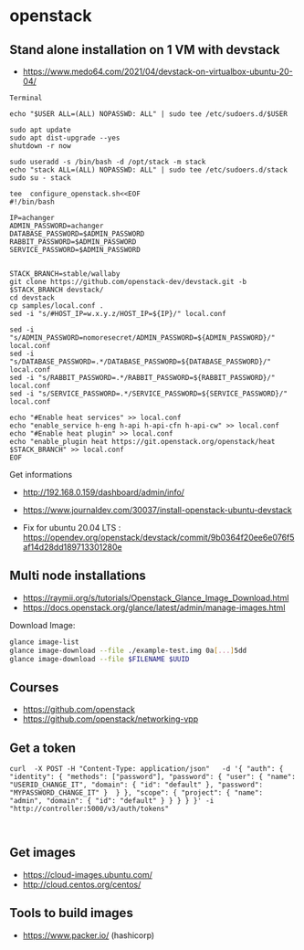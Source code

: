 # openstack

## Stand alone installation on 1 VM with devstack
* https://www.medo64.com/2021/04/devstack-on-virtualbox-ubuntu-20-04/
```
Terminal 

echo "$USER ALL=(ALL) NOPASSWD: ALL" | sudo tee /etc/sudoers.d/$USER

sudo apt update
sudo apt dist-upgrade --yes
shutdown -r now

sudo useradd -s /bin/bash -d /opt/stack -m stack
echo "stack ALL=(ALL) NOPASSWD: ALL" | sudo tee /etc/sudoers.d/stack
sudo su - stack

tee  configure_openstack.sh<<EOF
#!/bin/bash

IP=achanger
ADMIN_PASSWORD=achanger
DATABASE_PASSWORD=$ADMIN_PASSWORD
RABBIT_PASSWORD=$ADMIN_PASSWORD
SERVICE_PASSWORD=$ADMIN_PASSWORD


STACK_BRANCH=stable/wallaby
git clone https://github.com/openstack-dev/devstack.git -b $STACK_BRANCH devstack/
cd devstack
cp samples/local.conf .
sed -i "s/#HOST_IP=w.x.y.z/HOST_IP=${IP}/" local.conf

sed -i "s/ADMIN_PASSWORD=nomoresecret/ADMIN_PASSWORD=${ADMIN_PASSWORD}/" local.conf
sed -i "s/DATABASE_PASSWORD=.*/DATABASE_PASSWORD=${DATABASE_PASSWORD}/" local.conf
sed -i "s/RABBIT_PASSWORD=.*/RABBIT_PASSWORD=${RABBIT_PASSWORD}/" local.conf
sed -i "s/SERVICE_PASSWORD=.*/SERVICE_PASSWORD=${SERVICE_PASSWORD}/" local.conf

echo "#Enable heat services" >> local.conf
echo "enable_service h-eng h-api h-api-cfn h-api-cw" >> local.conf
echo "#Enable heat plugin" >> local.conf
echo "enable_plugin heat https://git.openstack.org/openstack/heat $STACK_BRANCH" >> local.conf
EOF

```

Get informations
* http://192.168.0.159/dashboard/admin/info/ 


* https://www.journaldev.com/30037/install-openstack-ubuntu-devstack

* Fix for ubuntu 20.04 LTS : https://opendev.org/openstack/devstack/commit/9b0364f20ee6e076f5af14d28dd189713301280e

## Multi node installations
* https://raymii.org/s/tutorials/Openstack_Glance_Image_Download.html
* https://docs.openstack.org/glance/latest/admin/manage-images.html



Download Image:

```bash
glance image-list
glance image-download --file ./example-test.img 0a[...]5dd
glance image-download --file $FILENAME $UUID
```

## Courses

* https://github.com/openstack
* https://github.com/openstack/networking-vpp

## Get a token
```
curl  -X POST -H "Content-Type: application/json"   -d '{ "auth": { "identity": { "methods": ["password"], "password": { "user": { "name": "USERID_CHANGE_IT", "domain": { "id": "default" }, "password": "MYPASSWORD_CHANGE_IT" }  } }, "scope": { "project": { "name": "admin", "domain": { "id": "default" } } } } }' -i "http://controller:5000/v3/auth/tokens"



```


## Get images
* https://cloud-images.ubuntu.com/
* http://cloud.centos.org/centos/

## Tools to build images
* https://www.packer.io/ (hashicorp)
